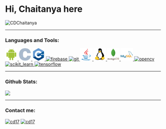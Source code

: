 <!--
### Hi there 👋


**CDChaitanya/CDChaitanya** is a ✨ _special_ ✨ repository because its `README.md` (this file) appears on your GitHub profile.

Here are some ideas to get you started:

- 🔭 I’m currently working on ...
- 🌱 I’m currently learning ...
- 👯 I’m looking to collaborate on ...
- 🤔 I’m looking for help with ...
- 💬 Ask me about ...
- 📫 How to reach me: ...
- 😄 Pronouns: ...
- ⚡ Fun fact: ...
<img src= "https://github-readme-stats.vercel.app/api?username=CDChaitanya&&show_icons=true&title_color=ffffff&icon_color=bb2acf&text_color=bb2acf&bg_color=151515">

-->

<h1 align="left">Hi, Chaitanya here</h1>
<p align="left"> <img src="https://komarev.com/ghpvc/?username=CDChaitanya&label=Profile%20views&color=0e75b6&style=flat" alt="CDChaitanya" /> </p>

<hr>
<h3 align="left">Languages and Tools:</h3>
<p align="left"> 
  <a href="https://developer.android.com" target="_blank"> <img src="https://github.com/devicons/devicon/blob/master/icons/android/android-original.svg" alt="android" width="40" height="40"/> </a> 
  <a href="https://www.cprogramming.com/" target="_blank"> <img src="https://github.com/devicons/devicon/blob/master/icons/c/c-original.svg" alt="c" width="40" height="40"/> </a> 
  <a href="https://www.w3schools.com/cpp/" target="_blank"> <img src="https://github.com/devicons/devicon/blob/master/icons/cplusplus/cplusplus-original.svg" alt="cplusplus" width="40" height="40"/> </a> 
  <a href="https://firebase.google.com/" target="_blank"> <img src="https://www.vectorlogo.zone/logos/firebase/firebase-icon.svg" alt="firebase" width="40" height="40"/> </a> 
  <a href="https://git-scm.com/" target="_blank"> <img src="https://www.vectorlogo.zone/logos/git-scm/git-scm-icon.svg" alt="git" width="40" height="40"/> </a> 
  <a href="https://www.java.com" target="_blank"> <img src="https://github.com/devicons/devicon/blob/master/icons/java/java-original.svg" alt="java" width="40" height="40"/> </a>
  <a href="https://www.linux.org/" target="_blank"> <img src="https://github.com/devicons/devicon/blob/master/icons/linux/linux-original.svg" alt="linux" width="40" height="40"/> </a> <a href="https://www.mongodb.com/" target="_blank"> <img src="https://github.com/devicons/devicon/blob/master/icons/mongodb/mongodb-original-wordmark.svg" alt="mongodb" width="40" height="40"/> </a> 
  <a href="https://www.mysql.com/" target="_blank"> <img src="https://github.com/devicons/devicon/blob/master/icons/mysql/mysql-original-wordmark.svg" alt="mysql" width="40" height="40"/> </a>
  <a href="https://opencv.org/" target="_blank"> <img src="https://www.vectorlogo.zone/logos/opencv/opencv-icon.svg" alt="opencv" width="40" height="40"/> </a> 
  <a href="https://scikit-learn.org/" target="_blank"> <img src="https://upload.wikimedia.org/wikipedia/commons/0/05/Scikit_learn_logo_small.svg" alt="scikit_learn" width="40" height="40"/> </a> 
  <a href="https://www.tensorflow.org" target="_blank"> <img src="https://www.vectorlogo.zone/logos/tensorflow/tensorflow-icon.svg" alt="tensorflow" width="40" height="40"/> </a> 
</p>

<hr>
<h3 align="left">Github Stats:</h3>
<p align="left"> <img align="center" src="https://github-readme-stats.vercel.app/api?username=CDChaitanya&theme=vision-friendly-dark&show_icons=true"/></p>

<hr>
<h3 align="left">Contact me:</h3>
<p align="left">
  <a href="https://www.linkedin.com/in/chaitanya-deshpande-5a4908190/" target="blank"><img align="center" src="https://www.flaticon.com/svg/static/icons/svg/174/174857.svg" alt="cd17" height="30" width="30" /></a>
  <a href="https://www.instagram.com/chaitanyadeshpande_17/" target="blank"><img align="center" src="https://www.flaticon.com/svg/static/icons/svg/174/174855.svg" alt="cd17" height="30" width="30" /></a>
</p>
